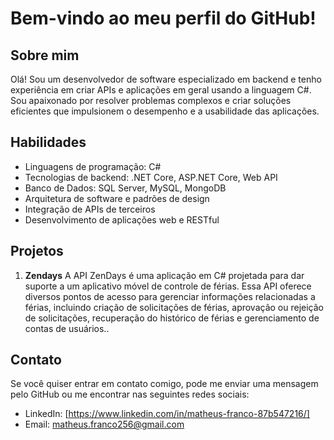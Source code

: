# Bem-vindo ao meu perfil do GitHub!

## Sobre mim

Olá! Sou um desenvolvedor de software especializado em backend e tenho experiência em criar APIs e aplicações em geral usando a linguagem C#. Sou apaixonado por resolver problemas complexos e criar soluções eficientes que impulsionem o desempenho e a usabilidade das aplicações.

## Habilidades

- Linguagens de programação: C#
- Tecnologias de backend: .NET Core, ASP.NET Core, Web API
- Banco de Dados: SQL Server, MySQL, MongoDB
- Arquitetura de software e padrões de design
- Integração de APIs de terceiros
- Desenvolvimento de aplicações web e RESTful

## Projetos


1. **Zendays**
   A API ZenDays é uma aplicação em C# projetada para dar suporte a um aplicativo móvel de controle de férias. Essa API oferece diversos pontos de acesso para gerenciar informações relacionadas a férias, incluindo criação de solicitações de férias, aprovação ou rejeição de solicitações, recuperação do histórico de férias e gerenciamento de contas de usuários..


## Contato

Se você quiser entrar em contato comigo, pode me enviar uma mensagem pelo GitHub ou me encontrar nas seguintes redes sociais:

- LinkedIn: [https://www.linkedin.com/in/matheus-franco-87b547216/]
- Email: matheus.franco256@gmail.com

